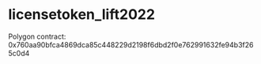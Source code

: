# licensetoken_lift2022

Polygon contract: 0x760aa90bfca4869dca85c448229d2198f6dbd2f0e762991632fe94b3f265c0d4
